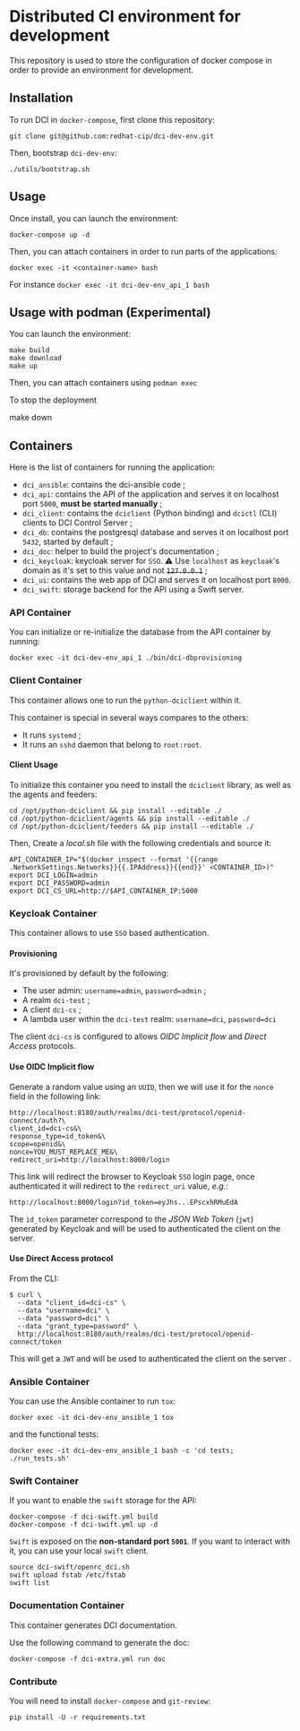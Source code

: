 # Distributed CI environment for development

This repository is used to store the configuration of docker
compose in order to provide an environment for development.

## Installation

To run DCI in `docker-compose`, first clone this repository:

    git clone git@github.com:redhat-cip/dci-dev-env.git

Then, bootstrap `dci-dev-env`:

    ./utils/bootstrap.sh

## Usage

Once install, you can launch the environment:

    docker-compose up -d

Then, you can attach containers in order to run parts of the applications:

    docker exec -it <container-name> bash

For instance `docker exec -it dci-dev-env_api_1 bash`


## Usage with podman (Experimental)

You can launch the environment:

    make build
    make download
    make up

Then, you can attach containers using `podman exec`

To stop the deployment

   make down


## Containers

Here is the list of containers for running the application:

* `dci_ansible`: contains the dci-ansible code ;
* `dci_api`: contains the API of the application and serves it on localhost port `5000`, **must be started manually** ;
* `dci_client`: contains the `dciclient` (Python binding) and `dcictl` (CLI) clients to DCI Control Server ;
* `dci_db`: contains the postgresql database and serves it on localhost port `5432`, started by default ;
* `dci_doc`: helper to build the project's documentation ;
* `dci_keycloak`: keycloak server for `SSO`. :warning: Use `localhost` as `keycloak`'s domain as it's set to this value and not <s>`127.0.0.1`</s> ;
* `dci_ui`: contains the web app of DCI and serves it on localhost port `8000`.
* `dci_swift`: storage backend for the API using a Swift server.

### API Container

You can initialize or re-initialize the database from the API container by running:

    docker exec -it dci-dev-env_api_1 ./bin/dci-dbprovisioning

### Client Container

This container allows one to run the `python-dciclient` within it.

This container is special in several ways compares to the others:

* It runs `systemd` ;
* It runs an `sshd` daemon that belong to `root:root`.

#### Client Usage

To initialize this container you need to install the `dciclient` library, as well as the agents and feeders:

    cd /opt/python-dciclient && pip install --editable ./
    cd /opt/python-dciclient/agents && pip install --editable ./
    cd /opt/python-dciclient/feeders && pip install --editable ./

Then, Create a _local.sh_ file with the following credentials and source it:

    API_CONTAINER_IP="$(docker inspect --format '{{range .NetworkSettings.Networks}}{{.IPAddress}}{{end}}' <CONTAINER_ID>)"
    export DCI_LOGIN=admin
    export DCI_PASSWORD=admin
    export DCI_CS_URL=http://$API_CONTAINER_IP:5000

### Keycloak Container

This container allows to use `SSO` based authentication.

#### Provisioning

It's provisioned by default by the following:

* The user admin: `username=admin`, `password=admin` ;
* A realm `dci-test` ;
* A client `dci-cs` ;
* A lambda user within the `dci-test` realm: `username=dci`, `password=dci`

The client `dci-cs` is configured to allows _OIDC Implicit flow_ and _Direct Access_ protocols.

#### Use OIDC Implicit flow

Generate a random value using an `UUID`, then we will use it for the `nonce` field in the following link:

    http://localhost:8180/auth/realms/dci-test/protocol/openid-connect/auth?\
    client_id=dci-cs&\
    response_type=id_token&\
    scope=openid&\
    nonce=YOU_MUST_REPLACE_ME&\
    redirect_uri=http://localhost:8000/login

This link will redirect the browser to Keycloak `SSO` login page, once authenticated it will redirect to the `redirect_uri` value, _e.g._:

    http://localhost:8000/login?id_token=eyJhs...EPscxhRMuEdA

The `id_token` parameter correspond to the _JSON Web Token_ (`jwt`) generated by Keycloak and will be used to authenticated the client on the server.

#### Use Direct Access protocol

From the CLI:

    $ curl \
      --data "client_id=dci-cs" \
      --data "username=dci" \
      --data "password=dci" \
      --data "grant_type=password" \
      http://localhost:8180/auth/realms/dci-test/protocol/openid-connect/token

This will get a `JWT` and will be used to authenticated the client on the server .

### Ansible Container

You can use the Ansible container to run `tox`:

    docker exec -it dci-dev-env_ansible_1 tox

and the functional tests:

    docker exec -it dci-dev-env_ansible_1 bash -c 'cd tests; ./run_tests.sh'

### Swift Container

If you want to enable the `swift` storage for the API:

    docker-compose -f dci-swift.yml build
    docker-compose -f dci-swift.yml up -d

`Swift` is exposed on the **non-standard port `5001`**. If you want to interact with it, you can use
your local `swift` client.

    source dci-swift/openrc_dci.sh
    swift upload fstab /etc/fstab
    swift list

### Documentation Container

This container generates DCI documentation.

Use the following command to generate the doc:

    docker-compose -f dci-extra.yml run doc

### Contribute

You will need to install `docker-compose` and `git-review`:

    pip install -U -r requirements.txt
